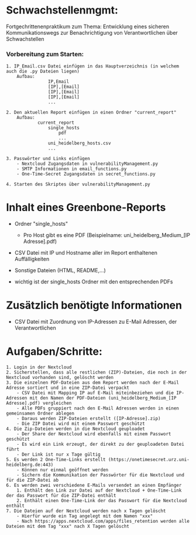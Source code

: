 # Schwachstellenmgmt:
Fortgechrittenenpraktikum zum Thema: Entwicklung eines sicheren Kommunikationswegs zur Benachrichtigung von Verantwortlichen über Schwachstellen

### Vorbereitung zum Starten: 
    1. IP_Email.csv Datei einfügen in das Hauptverzeichnis (in welchem auch die .py Dateien liegen)
        Aufbau: 
                    IP,Email
                    [IP],[Email]
                    [IP],[Email]
                    [IP],[Email]
                    ...
    
    2. Den aktuellen Report einfügen in einen Ordner "current_report"
        Aufbau: 
                current_report
                    single_hosts
                        pdf
                        ...
                    uni_heidelberg_hosts.csv
                    ...
    
    3. Passwörter und Links einfügen
        - Nextcloud Zugangsdaten in vulnerabilityManagement.py
        - SMTP Informationen in email_functions.py
        - One-Time-Secret Zugangsdaten in secret_functions.py
    
    4. Starten des Skriptes über vulnerabilityManagement.py 


# Inhalt eines Greenbone-Reports
- Ordner "single_hosts"
    - Pro Host gibt es eine PDF (Beispielname: uni_heidelberg_Medium_[IP Adresse].pdf)
- CSV Datei mit IP und Hostname aller im Report enthaltenen Auffälligkeiten
- Sonstige Dateien (HTML, README,...)

- wichtig ist der single_hosts Ordner mit den entsprechenden PDFs

# Zusätzlich benötigte Informationen
- CSV Datei mit Zuordnung von IP-Adressen zu E-Mail Adressen, der Verantwortlichen

# Aufgaben/Schritte:
    1. Login in der Nextcloud 
    2. Sicherstellen, dass alle restlichen (ZIP)-Dateien, die noch in der Nextcloud vorhanden sind, gelöscht werden
    3. Die einzelnen PDF-Dateien aus dem Report werden nach der E-Mail Adresse sortiert und in eine ZIP-Datei verpackt
        - CSV Datei mit Mapping IP auf E-Mail miteinbeziehen und die IP-Adressen mit den Namen der PDF-Dateien (uni_heidelberg_Medium_[IP Adresse].pdf) vergleichen 
        - Alle PDFs gruppiert nach den E-Mail Adressen werden in einen gemeinsamen Ordner ablegen
        - Daraus werden ZIP-Dateien erstellt ([IP-Adresse].zip)
        - Die ZIP Datei wird mit einem Passwort geschützt
    4. Die Zip-Dateien werden in die Nextcloud geuploadet
        - Der Share der Nextcloud wird ebenfalls mit einem Passwort geschützt
        - Es wird ein Link erzeugt, der direkt zu der geuploadeten Datei führt
        - Der Link ist nur x Tage gültig
    5. Es werden 2 One-Time-Links erstellt (https://onetimesecret.urz.uni-heidelberg.de:443)
        - Können nur einmal geöffnet werden 
        - Sichern die Kommunikation der Passwörter für die Nextcloud und für die ZIP-Datei ab
    6. Es werden zwei verschiedene E-Mails versendet an einen Empfänger
        1. Enthält den Link zur Datei auf der Nextcloud + One-Time-Link der das Passwort für die ZIP-Datei enthält
        2. Enthält einen One-Time-Link der das Passwort für die Nextcloud enthält
    7. Die Dateien auf der Nextcloud werden nach x Tagen gelöscht
        - Hierfür wurde ein Tag angelegt mit dem Namen "xxx"
        - Nach https://apps.nextcloud.com/apps/files_retention werden alle Dateien mit dem Tag "xxx" nach X Tagen gelöscht
